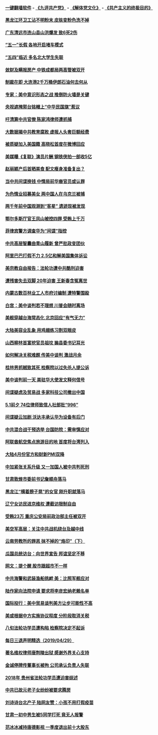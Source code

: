 #### [一键翻墙软件](https://github.com/gfw-breaker/nogfw/blob/master/README.md?t=05010937) -  [《九评共产党》](https://github.com/gfw-breaker/9ping.md?t=05010937) - [《解体党文化》](https://github.com/gfw-breaker/jtdwh.md?t=05010937) - [《共产主义的终极目的》](https://github.com/gfw-breaker/gczydzjmd.md?t=05010937)

#### [黑龙江环卫工沾不明粉末 皮肤变粉色洗不掉](../pages/nsc413/n11226298.md?t=05010937) 

#### [广东清远市连山县山洪爆发 致6死2伤](../pages/nsc413/n11226164.md?t=05010937) 

#### [“五一”长假 各地开启堵车模式](../pages/nsc413/n11225662.md?t=05010937) 

#### [“五四”临近 多名北大学生失联](../pages/nsc413/n11226036.md?t=05010937) 


#### [敛财及瞒报房产 中铁成都局两高管被双开](../pages/nsc413/n11225747.md?t=05010937) 

#### [制裁在即 大连港2千万桶伊朗石油何去何从](../pages/nsc413/n11225276.md?t=05010937) 

#### [专家：美中意识形态之战 推倒防火墙是关键](../pages/nsc413/n11225298.md?t=05010937) 

#### [央视遮掩郭台铭帽上“中华民国旗”惹议](../pages/nsc413/n11225253.md?t=05010937) 

#### [吁清算中共官僚 陈家鸿律师遭抓捕](../pages/nsc413/n11225231.md?t=05010937) 

#### [大数据揭中共教育腐败 虚报人头套巨额经费](../pages/nsc413/n11225163.md?t=05010937) 

#### [被质疑加入美国籍 高晓松首度在微博回应](../pages/nsc413/n11223047.md?t=05010937) 

#### [美媒曝《复联》演员片酬 钢铁侠拍一部收5亿](../pages/nsc413/n11225036.md?t=05010937) 

#### [赵丽颖产后首晒美食 配文瘦身准备复出？](../pages/nsc413/n11225198.md?t=05010937) 

#### [当中共间谍换钱 中情局前华裔官员或认罪](../pages/nsc413/n11225275.md?t=05010937) 

#### [为色情业招募美女 两中国人在乌克兰被捕](../pages/nsc413/n11225138.md?t=05010937) 

#### [两千年前中国观测到“客星” 遗迹现被发现](../pages/nsc413/n11225136.md?t=05010937) 

#### [鄂尔多斯厅官王凤山被控四罪 受贿上千万](../pages/nsc413/n11225108.md?t=05010937) 

#### [菲律宾警方调查华为“间谍”指控](../pages/nsc413/n11225052.md?t=05010937) 

#### [中共高层智囊曲青山履新 曾严批政变团伙](../pages/nsc413/n11224932.md?t=05010937) 

#### [阿里巴巴打假不力 2.5亿和解美国集体诉讼](../pages/nsc413/n11224964.md?t=05010937) 

#### [美宗教自由报告：法轮功遭中共酷刑迫害](../pages/nsc413/n11223123.md?t=05010937) 

#### [遭残害失去双脚 20年迫害 王新春含冤离世](../pages/nsc413/n11223766.md?t=05010937) 

#### [内蒙古数百林业工人市府讨编制 遭特警围殴](../pages/nsc413/n11224988.md?t=05010937) 

#### [白宫：美中谈判若不理想 川普会随时离场](../pages/nsc413/n11224984.md?t=05010937) 

#### [美舰穿越台海常态化 北京回应“有气无力”](../pages/nsc413/n11224833.md?t=05010937) 

#### [大陆美容业乱象 用鸡翅练习割双眼皮](../pages/nsc413/n11224937.md?t=05010937) 

#### [山西柳林首富挖官员祖坟 搧县委书记耳光](../pages/nsc413/n11224868.md?t=05010937) 

#### [如何解决关税难题 传美中谈判 激战月余](../pages/nsc413/n11224907.md?t=05010937) 

#### [桂林男抓贼致其死 检察院以过失杀人提公诉](../pages/nsc413/n11224524.md?t=05010937) 

#### [美中谈判前一天 美驻华大使发文释何信号](../pages/nsc413/n11224773.md?t=05010937) 

#### [间谍疑虑及贸易战 多家科技公司撤出中国](../pages/nsc413/n11224753.md?t=05010937) 

#### [5.1前夕 74位律师致信人社部批“996”](../pages/nsc413/n11223338.md?t=05010937) 

#### [间谍疑云加剧 沃达丰承认华为设备有后门](../pages/nsc413/n11224659.md?t=05010937) 

#### [中共混合战干预选举 台国防院：需审慎应对](../pages/nsc413/n11224146.md?t=05010937) 


#### [阿联酋航空焦点旅游目的地 首度将台湾列入](../pages/nsc413/n11224396.md?t=05010937) 

#### [大陆4月份官方和财新PMI双降](../pages/nsc413/n11224006.md?t=05010937) 

#### [中加紧张关系升级 又一加国人被中共判死刑](../pages/nsc413/n11224222.md?t=05010937) 

#### [甘肃敦煌市委前书记詹顺舟落马](../pages/nsc413/n11224135.md?t=05010937) 

#### [黑龙江“横着膀子晃”的女官 刚升职就落马](../pages/nsc413/n11223676.md?t=05010937) 

#### [辽宁女访民进京维权 遭截访限制自由](../pages/nsc413/n11223796.md?t=05010937) 

#### [受贿23万 重庆公安局前政治部主任被双开](../pages/nsc413/n11223561.md?t=05010937) 

#### [美空军高层：关注中共战机绕台及越中线](../pages/nsc413/n11224072.md?t=05010937) 

#### [云南劳教所的罪恶 抹不掉的“烙印”（下）](../pages/nsc413/n11198969.md?t=05010937) 

#### [瓜国总统访台：向世界宣告 邦谊坚定不移](../pages/nsc413/n11223834.md?t=05010937) 

#### [网文：提个醒 股市跟超市不一样](../pages/nsc413/n11223808.md?t=05010937) 

#### [中共海警和武装渔船挑衅 美：比照军舰应对](../pages/nsc413/n11223762.md?t=05010937) 

#### [陆作家向法院申请 要求将李彦宏纳老赖名单](../pages/nsc413/n11223393.md?t=05010937) 

#### [国际投行：美中贸易谈判美方让步可能性不高](../pages/nsc413/n11223108.md?t=05010937) 

#### [美或根据中方实施协议程度 分阶段取消关税](../pages/nsc413/n11223317.md?t=05010937) 

#### [八旬法轮功学员遭构陷 检察院决定不起诉](../pages/nsc413/n11220125.md?t=05010937) 

#### [每日三退声明精选（2019/04/29）](../pages/nsc413/n11225637.md?t=05010937) 

#### [著名维权律师唐荆陵出狱 感谢外界关心支持](../pages/nsc413/n11223083.md?t=05010937) 

#### [金诚停牌传董事长被拘 公司承认负责人失联](../pages/nsc413/n11223246.md?t=05010937) 

#### [2018年 贵州省法轮功学员遭迫害综述](../pages/nsc413/n11222275.md?t=05010937) 

#### [中共已故元老子女纷纷被要求腾房](../pages/nsc413/n11222954.md?t=05010937) 

#### [刘诗诗台北产子 陆网友赞：小孩不用打假疫苗](../pages/nsc413/n11222729.md?t=05010937) 

#### [甘肃一初中男生被5同学打死 竟无人报警](../pages/nsc413/n11222919.md?t=05010937) 

#### [范冰冰减持唐德影视 一季度退出前十大股东](../pages/nsc413/n11222987.md?t=05010937) 

